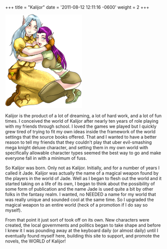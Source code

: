 +++
title = "Kalijor"
date = '2011-08-12 12:11:16 -0600'
weight = 2
+++

![Riana and Katrina](/images/RianaAndKatrina-246x300.png?classes=a-right)

Kalijor is the product of a lot of dreaming, a lot of hard work, and a lot of fun times. I conceived the world of Kalijor after nearly ten years of role playing with my friends through school. I loved the games we played but I quickly grew tired of trying to fit my own ideas inside the framework of the world settings that the source books offered. That and I wanted to have a better reason to tell my friends that they couldn't play that uber evil-smashing mega knight deluxe character, and setting them in my own world with specifically allowable character types seemed the best way to go and make everyone fall in with a minimum of fuss.

So Kalijor was born. Only not as Kalijor. Initially, and for a number of years I called it Jade. Kalijor was actually the name of a magical weapon found by the players in the world of Jade. Well as I began to flesh out the world and it started taking on a life of its own, I began to think about the possibility of some form of publication and the name Jade is used quite a bit by other folks in the fantasy realm. I wanted, no NEEDED a name for my world that was really unique and sounded cool at the same time. So I upgraded the magical weapon to an entire world (heck of a promotion if I do say so myself).

From that point it just sort of took off on its own. New characters were created, the local governments and politics began to take shape and before I knew it I was pounding away at the keyboard daily (or almost daily) until I eventually found myself here, building this site to support, and promote the novels, the WORLD of Kalijor!
